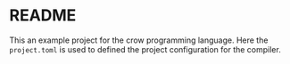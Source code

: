 README
======
This an example project for the crow programming language.
Here the `project.toml` is used to defined the project configuration for the compiler.
